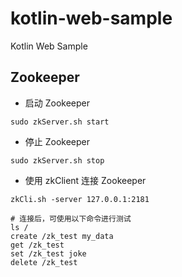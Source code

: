 # kotlin-web-sample

Kotlin Web Sample

## Zookeeper

- 启动 Zookeeper

```shell
sudo zkServer.sh start
```

- 停止 Zookeeper

```shell
sudo zkServer.sh stop
```

- 使用 zkClient 连接 Zookeeper

```shell
zkCli.sh -server 127.0.0.1:2181

# 连接后，可使用以下命令进行测试
ls /
create /zk_test my_data
get /zk_test
set /zk_test joke
delete /zk_test
```
